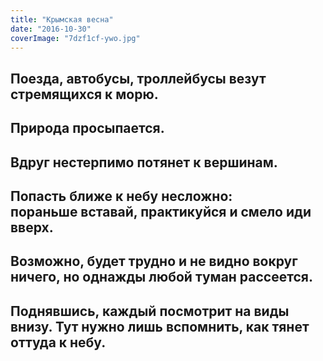 ```yaml
---
title: "Крымская весна"
date: "2016-10-30"
coverImage: "7dzf1cf-ywo.jpg"
---
```


## Поезда, автобусы, троллейбусы везут стремящихся к морю.

## Природа просыпается.

## Вдруг нестерпимо потянет к вершинам.

## Попасть ближе к небу несложно: пораньше вставай, практикуйся и смело иди вверх.

## Возможно, будет трудно и не видно вокруг ничего, но однажды любой туман рассеется.

## Поднявшись, каждый посмотрит на виды внизу. Тут нужно лишь вспомнить, как тянет оттуда к небу.
